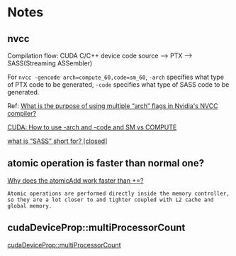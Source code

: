 # Notes
## nvcc

Compilation flow: CUDA C/C++ device code source --> PTX --> SASS(Streaming ASSembler)

For `nvcc -gencode arch=compute_60,code=sm_60`, `-arch` specifies what type of PTX code to be generated, `-code` specifies what type of SASS code to be generated.

Ref: 
[What is the purpose of using multiple “arch” flags in Nvidia's NVCC compiler?](https://stackoverflow.com/questions/17599189/what-is-the-purpose-of-using-multiple-arch-flags-in-nvidias-nvcc-compiler/17599585#17599585)

[CUDA: How to use -arch and -code and SM vs COMPUTE](https://stackoverflow.com/questions/35656294/cuda-how-to-use-arch-and-code-and-sm-vs-compute)

[what is “SASS” short for? [closed]](https://stackoverflow.com/questions/9798258/what-is-sass-short-for)

## atomic operation is faster than normal one?
[Why does the atomicAdd work faster than +=?](https://devtalk.nvidia.com/default/topic/505751/why-does-the-atomicadd-work-faster-than-/)

```
Atomic operations are performed directly inside the memory controller, so they are a lot closer to and tighter coupled with L2 cache and global memory.
```

## cudaDeviceProp::multiProcessorCount
[cudaDeviceProp::multiProcessorCount](https://docs.nvidia.com/cuda/cuda-runtime-api/structcudaDeviceProp.html#structcudaDeviceProp_13e36d9d236f97095ef2b496cd2f98121)
